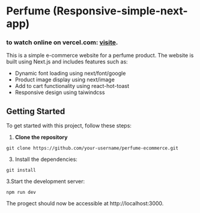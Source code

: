 # Perfume (Responsive-simple-next-app)


 ### to watch online on vercel.com: [visite](responsive-wine.vercel.app).

This is a simple e-commerce website for a perfume product. The website is built using Next.js and includes features such as:

- Dynamic font loading using next/font/google
- Product image display using next/image
- Add to cart functionality using react-hot-toast
- Responsive design using taiwindcss



## Getting Started

To get started with this project, follow these steps:

1. **Clone the repository**
```<markdown>
git clone https://github.com/your-username/perfume-ecommerce.git
```


3. Install the dependencies:
```<markdown>
git install
```

3.Start the development server:
```<markdown>
npm run dev
```

The progect should now be accessible at http://localhost:3000.

